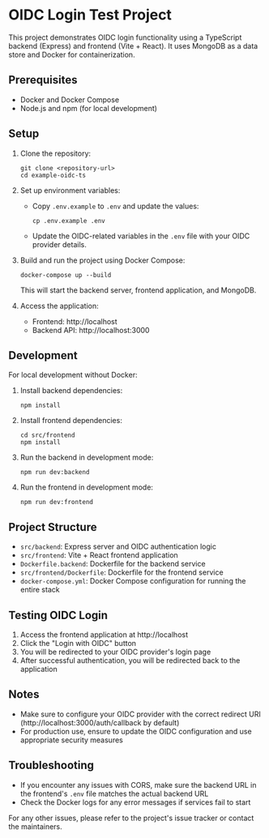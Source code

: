 # OIDC Login Test Project

This project demonstrates OIDC login functionality using a TypeScript backend (Express) and frontend (Vite + React). It uses MongoDB as a data store and Docker for containerization.

## Prerequisites

- Docker and Docker Compose
- Node.js and npm (for local development)

## Setup

1. Clone the repository:
   ```
   git clone <repository-url>
   cd example-oidc-ts
   ```

2. Set up environment variables:
   - Copy `.env.example` to `.env` and update the values:
     ```
     cp .env.example .env
     ```
   - Update the OIDC-related variables in the `.env` file with your OIDC provider details.

3. Build and run the project using Docker Compose:
   ```
   docker-compose up --build
   ```

   This will start the backend server, frontend application, and MongoDB.

4. Access the application:
   - Frontend: http://localhost
   - Backend API: http://localhost:3000

## Development

For local development without Docker:

1. Install backend dependencies:
   ```
   npm install
   ```

2. Install frontend dependencies:
   ```
   cd src/frontend
   npm install
   ```

3. Run the backend in development mode:
   ```
   npm run dev:backend
   ```

4. Run the frontend in development mode:
   ```
   npm run dev:frontend
   ```

## Project Structure

- `src/backend`: Express server and OIDC authentication logic
- `src/frontend`: Vite + React frontend application
- `Dockerfile.backend`: Dockerfile for the backend service
- `src/frontend/Dockerfile`: Dockerfile for the frontend service
- `docker-compose.yml`: Docker Compose configuration for running the entire stack

## Testing OIDC Login

1. Access the frontend application at http://localhost
2. Click the "Login with OIDC" button
3. You will be redirected to your OIDC provider's login page
4. After successful authentication, you will be redirected back to the application

## Notes

- Make sure to configure your OIDC provider with the correct redirect URI (http://localhost:3000/auth/callback by default)
- For production use, ensure to update the OIDC configuration and use appropriate security measures

## Troubleshooting

- If you encounter any issues with CORS, make sure the backend URL in the frontend's `.env` file matches the actual backend URL
- Check the Docker logs for any error messages if services fail to start

For any other issues, please refer to the project's issue tracker or contact the maintainers.